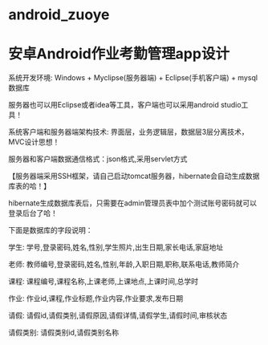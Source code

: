 # android_zuoye
# 安卓Android作业考勤管理app设计

系统开发环境: Windows + Myclipse(服务器端) + Eclipse(手机客户端) + mysql数据库

服务器也可以用Eclipse或者idea等工具，客户端也可以采用android studio工具！

系统客户端和服务器端架构技术: 界面层，业务逻辑层，数据层3层分离技术，MVC设计思想！

服务器和客户端数据通信格式：json格式,采用servlet方式

【服务器端采用SSH框架，请自己启动tomcat服务器，hibernate会自动生成数据库表的哈！】

hibernate生成数据库表后，只需要在admin管理员表中加个测试账号密码就可以登录后台了哈！

下面是数据库的字段说明：

学生: 学号,登录密码,姓名,性别,学生照片,出生日期,家长电话,家庭地址

老师: 教师编号,登录密码,姓名,性别,年龄,入职日期,职称,联系电话,教师简介

课程: 课程编号,课程名称,上课老师,上课地点,上课时间,总学时

作业: 作业id,课程,作业标题,作业内容,作业要求,发布日期

请假: 请假id,请假类别,请假原因,请假详情,请假学生,请假时间,审核状态

请假类别: 请假类别id,请假类别名称
